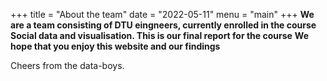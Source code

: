 +++
title = "About the team"
date = "2022-05-11"
menu = "main"
+++
**We are a team consisting of DTU eingneers, currently enrolled in the course Social data and visualisation. This is our final report for the course**
**We hope that you enjoy this website and our findings** 

Cheers from the data-boys.  
